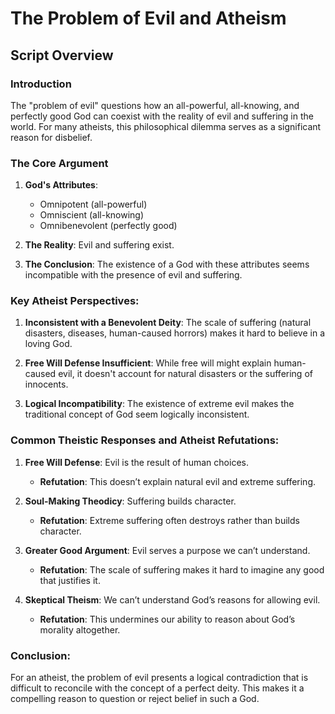 # The Problem of Evil and Atheism

## Script Overview

### Introduction
The "problem of evil" questions how an all-powerful, all-knowing, and perfectly good God can coexist with the reality of evil and suffering in the world. For many atheists, this philosophical dilemma serves as a significant reason for disbelief.

### The Core Argument
1. **God's Attributes**:
   - Omnipotent (all-powerful)
   - Omniscient (all-knowing)
   - Omnibenevolent (perfectly good)
   
2. **The Reality**: Evil and suffering exist.

3. **The Conclusion**: The existence of a God with these attributes seems incompatible with the presence of evil and suffering.

### Key Atheist Perspectives:
1. **Inconsistent with a Benevolent Deity**: The scale of suffering (natural disasters, diseases, human-caused horrors) makes it hard to believe in a loving God.

2. **Free Will Defense Insufficient**: While free will might explain human-caused evil, it doesn't account for natural disasters or the suffering of innocents.

3. **Logical Incompatibility**: The existence of extreme evil makes the traditional concept of God seem logically inconsistent.

### Common Theistic Responses and Atheist Refutations:
1. **Free Will Defense**: Evil is the result of human choices.
   - **Refutation**: This doesn’t explain natural evil and extreme suffering.
   
2. **Soul-Making Theodicy**: Suffering builds character.
   - **Refutation**: Extreme suffering often destroys rather than builds character.

3. **Greater Good Argument**: Evil serves a purpose we can’t understand.
   - **Refutation**: The scale of suffering makes it hard to imagine any good that justifies it.

4. **Skeptical Theism**: We can’t understand God’s reasons for allowing evil.
   - **Refutation**: This undermines our ability to reason about God’s morality altogether.

### Conclusion:
For an atheist, the problem of evil presents a logical contradiction that is difficult to reconcile with the concept of a perfect deity. This makes it a compelling reason to question or reject belief in such a God.
